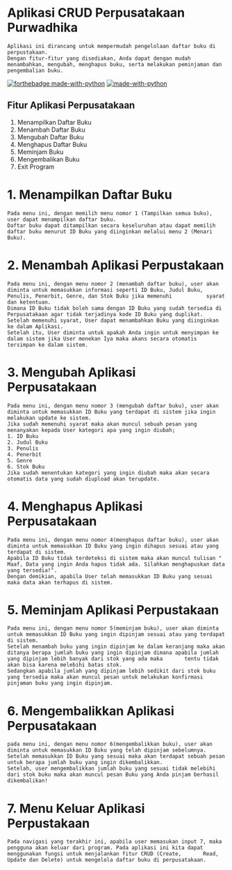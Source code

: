 # Aplikasi CRUD Perpusatakaan Purwadhika
    Aplikasi ini dirancang untuk mempermudah pengelolaan daftar buku di perpustakaan. 
    Dengan fitur-fitur yang disediakan, Anda dapat dengan mudah menambahkan, mengubah, menghapus buku, serta melakukan peminjaman dan pengembalian buku.

[![forthebadge made-with-python](http://ForTheBadge.com/images/badges/made-with-python.svg)](https://www.python.org/)
[![made-with-python](https://img.shields.io/badge/Made%20with-Python-1f425f.svg)](https://www.python.org/)

## Fitur Aplikasi Perpusatakaan
1. Menampilkan Daftar Buku
2. Menambah Daftar Buku
3. Mengubah Daftar Buku
4. Menghapus Daftar Buku
5. Meminjam Buku
6. Mengembalikan Buku
7. Exit Program

# 1. Menampilkan Daftar Buku 

    Pada menu ini, dengan memilih menu nomor 1 (Tampilkan semua buku), user dapat menampilkan daftar buku.
    Daftar buku dapat ditampilkan secara keseluruhan atau dapat memilih daftar buku menurut ID Buku yang diinginkan melalui menu 2 (Menari Buku).
  

# 2. Menambah Aplikasi Perpustakaan 

    Pada menu ini, dengan menu nomor 2 (menambah daftar buku), user akan diminta untuk memasukkan informasi seperti ID Buku, Judul Buku, Penulis, Penerbit, Genre, dan Stok Buku jika memenuhi           syarat dan ketentuan. 
    Dimana ID Buku tidak boleh sama dengan ID Buku yang sudah tersedia di Perpusatakaan agar tidak terjadinya kode ID Buku yang duplikat. 
    Setelah memenuhi syarat, User dapat menambahkan Buku yang diinginkan ke dalam Aplikasi. 
    Setelah itu, User diminta untuk apakah Anda ingin untuk menyimpan ke dalam sistem jika User menekan Iya maka akans secara otomatis tersimpan ke dalam sistem.
    
# 3. Mengubah Aplikasi Perpusatakaan 
    
    Pada menu ini, dengan menu nomor 3 (mengubah daftar buku), user akan diminta untuk memasukkan ID Buku yang terdapat di sistem jika ingin melakukan update ke sistem. 
    Jika sudah memenuhi syarat maka akan muncul sebuah pesan yang menanyakan kepada User kategori apa yang ingin diubah;
    1. ID Buku 
    2. Judul Buku
    3. Penulis
    4. Penerbit
    5. Genre
    6. Stok Buku
    Jika sudah menentukan kategori yang ingin diubah maka akan secara otomatis data yang sudah diupload akan terupdate. 
    
# 4. Menghapus Aplikasi Perpusatakaan  

    Pada menu ini, dengan menu nomor 4(menghapus daftar buku), user akan diminta untuk memasukkan ID Buku yang ingin dihapus sesuai atau yang terdapat di sistem. 
    Apabila ID Buku tidak terdeteksi di sistem maka akan muncul tulisan " Maaf, Data yang ingin Anda hapus tidak ada. Silahkan menghapuskan data yang tersedia!". 
    Dengan demikian, apabila User telah memasukkan ID Buku yang sesuai maka data akan terhapus di sistem.
    
# 5. Meminjam Aplikasi Perpustakaan 
    Pada menu ini, dengan menu nomor 5(meminjam buku), user akan diminta untuk memasukkan ID Buku yang ingin dipinjam sesuai atau yang terdapat di sistem. 
    Setelah menambah buku yang ingin dipinjam ke dalam keranjang maka akan ditanya berapa jumlah buku yang ingin dipinjam dimana apabila jumlah yang dipinjam lebih banyak dari stok yang ada maka       tentu tidak akan bisa karena melebihi batas stok. 
    Sedangkan apabila jumlah yang dipinjam lebih sedikit dari stok buku yang tersedia maka akan muncul pesan untuk melakukan konfirmasi pinjaman buku yang ingin dipinjam.

# 6. Mengembalikkan Aplikasi Perpusatakaan
    pada menu ini, dengan menu nomor 6(mengembalikkan buku), user akan diminta untuk memasukkan ID Buku yang telah dipinjam sebelumnya. 
    Setelah memasukkan ID Buku yang sesuai maka akan terdapat sebuah pesan untuk berapa jumlah buku yang ingin dikembalikkan. 
    Setelah, user mengembalikkan jumlah buku yang sesuai tidak melebihi dari stok buku maka akan muncul pesan Buku yang Anda pinjam berhasil dikembalikan!

# 7. Menu Keluar Aplikasi Perpustakaan
    Pada navigasi yang terakhir ini, apabila user memasukan input 7, maka pengguna akan keluar dari program. Pada aplikasi ini kita dapat menggunakan fungsi untuk menjalankan fitur CRUD (Create,       Read, Update dan Delete) untuk mengelola daftar buku di perpusatakaan.

